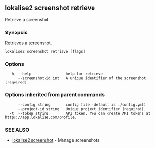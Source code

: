 ## lokalise2 screenshot retrieve

Retrieve a screenshot

### Synopsis

Retrieves a screenshot.

```
lokalise2 screenshot retrieve [flags]
```

### Options

```
  -h, --help                help for retrieve
      --screenshot-id int   A unique identifier of the screenshot (required).
```

### Options inherited from parent commands

```
      --config string       config file (default is ./config.yml)
      --project-id string   Unique project identifier (required).
  -t, --token string        API token. You can create API tokens at https://app.lokalise.com/profile.
```

### SEE ALSO

* [lokalise2 screenshot](lokalise2_screenshot.md)	 - Manage screenshots


